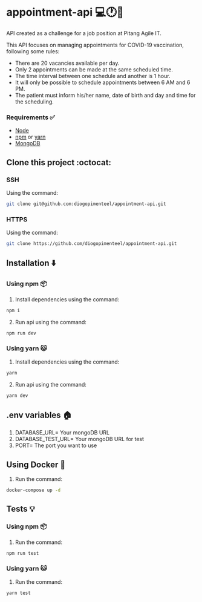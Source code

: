 # appointment-api :computer::clock1::syringe:

API created as a challenge for a job position at Pitang Agile IT.

This API focuses on managing appointments for COVID-19 vaccination, following some rules:

- There are 20 vacancies available per day.
- Only 2 appointments can be made at the same scheduled time.
- The time interval between one schedule and another is 1 hour.
- It will only be possible to schedule appointments between 6 AM and 6 PM.
- The patient must inform his/her name, date of birth and day and time for the scheduling.

### Requirements :white_check_mark:
- [Node](https://nodejs.org/en/)
- [npm](https://www.npmjs.com/) or [yarn](https://yarnpkg.com/)
- [MongoDB](https://www.mongodb.com/)

## Clone this project :octocat:
### SSH
Using the command:

```sh
git clone git@github.com:diogopimenteel/appointment-api.git
```

### HTTPS
Using the command:

```sh
git clone https://github.com/diogopimenteel/appointment-api.git
```

## Installation :arrow_down:
### Using npm :package:

1. Install dependencies using the command:

 ```sh
 npm i
 ```

2. Run api using the command:
   
  ```sh
  npm run dev
  ```

### Using yarn :cat:

1. Install dependencies using the command:

 ```sh
 yarn
 ```

 2. Run api using the command:

   ```sh
   yarn dev
   ```

## .env variables :house:

1. DATABASE_URL= Your mongoDB URL 
2. DATABASE_TEST_URL= Your mongoDB URL for test
3. PORT= The port you want to use


## Using Docker :whale:

1. Run the command:

 ```sh
 docker-compose up -d
 ```

## Tests :bulb:
### Using npm :package:

1. Run the command:

```sh
npm run test
```

### Using yarn :cat:

1. Run the command:

```sh
yarn test
```